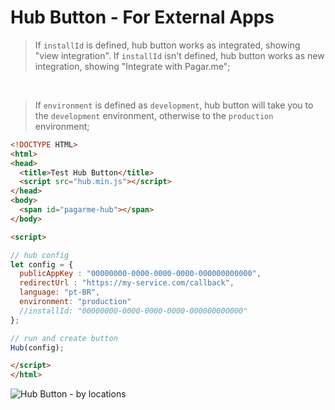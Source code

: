 # Hub Button - For External Apps

> If `installId` is defined, hub button works as integrated, showing "view integration". If `installId` isn't defined, hub button works as new integration, showing "Integrate with Pagar.me";
> 
</br>

> If `environment` is defined as `development`, hub button will take you to the `development` environment, otherwise to the `production` environment;

```html
<!DOCTYPE HTML>
<html>
<head>
  <title>Test Hub Button</title>
  <script src="hub.min.js"></script>
</head>
<body>
  <span id="pagarme-hub"></span>
</body>

<script>

// hub config
let config = {
  publicAppKey : "00000000-0000-0000-0000-000000000000",
  redirectUrl : "https://my-service.com/callback",
  language: "pt-BR",
  environment: "production"
  //installId: "00000000-0000-0000-0000-000000000000"
};

// run and create button
Hub(config);

</script>
</html>

```

![Hub Button - by locations](https://i.imgur.com/NaQgFzv.png)
